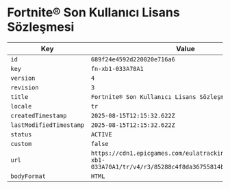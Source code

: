 # Fortnite® Son Kullanıcı Lisans Sözleşmesi

| Key | Value |
| --- | ----- |
| `id` | `689f24e4592d220020e716a6` |
| `key` | `fn-xb1-033A70A1` |
| `version` | `4` |
| `revision` | `3` |
| `title` | `Fortnite® Son Kullanıcı Lisans Sözleşmesi` |
| `locale` | `tr` |
| `createdTimestamp` | `2025-08-15T12:15:32.622Z` |
| `lastModifiedTimestamp` | `2025-08-15T12:15:32.622Z` |
| `status` | `ACTIVE` |
| `custom` | `false` |
| `url` | `https://cdn1.epicgames.com/eulatracking-download/fn-xb1-033A70A1/tr/v4/r3/85288c4f8da36755814b7f98ee584ac4.pdf` |
| `bodyFormat` | `HTML` |
